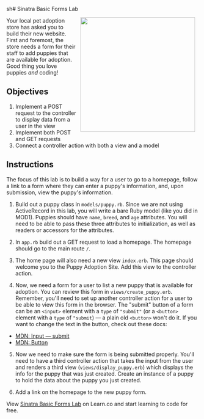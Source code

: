 sh# Sinatra Basic Forms Lab

<img src="https://s3.amazonaws.com/learn-verified/puppies.gif" hspace="10" align="right" width="300">

Your local pet adoption store has asked you to build their new website. First
and foremost, the store needs a form for their staff to add puppies that are
available for adoption. Good thing you love puppies _and_ coding!

## Objectives

1. Implement a POST request to the controller to display data from a user in
   the view
2. Implement both POST and GET requests
3. Connect a controller action with both a view and a model

## Instructions

The focus of this lab is to build a way for a user to go to a homepage,
follow a link to a form where they can enter a puppy's information, and, upon
submission, view the puppy's information.

1. Build out a puppy class in `models/puppy.rb`. Since we are not using ActiveRecord in this lab, you will write a bare Ruby model (like you did in MOD1). Puppies should have `name`, `breed`, and `age` attributes. You will need to be able to pass these three attributes to initialization, as well as readers or accessors for the attributes.

2. In `app.rb` build out a GET request to load a homepage. The homepage
   should go to the main route `/`.

3. The home page will also need a new view `index.erb`. This page should
   welcome you to the Puppy Adoption Site. Add this view to the controller action.

4. Now, we need a form for a user to list a new puppy that is
   available for adoption. You can review this form in `views/create_puppy.erb`.
   Remember, you'll need to set up another controller action for a user to be
   able to view this form in the browser. The "submit" button
   of a form can be an `<input>` element with a `type` of `"submit"` (or a
   `<button>` element with a `type` of `"submit`) — a plain old `<button>`
   won't do it. If you want to change the text in the button, check out these docs:

- [MDN: Input — submit](https://developer.mozilla.org/en-US/docs/Web/HTML/Element/input/submit)
- [MDN: Button](https://developer.mozilla.org/en-US/docs/Web/HTML/Element/input/button)

5. Now we need to make sure the form is being submitted properly. You'll need
   to have a third controller action that takes the input from the user and
   renders a third view (`views/display_puppy.erb`) which displays the info for
   the puppy that was just created. Create an instance of a puppy to hold the data about the puppy you just created.

6. Add a link on the homepage to the new puppy form.

<p class='util--hide'>View <a href='https://learn.co/lessons/sinatra-basic-forms-lab'>Sinatra Basic Forms Lab</a> on Learn.co and start learning to code for free.</p>
